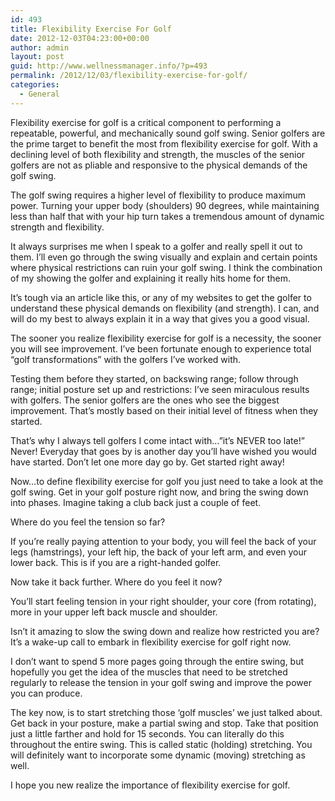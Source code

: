 ```yaml
---
id: 493
title: Flexibility Exercise For Golf
date: 2012-12-03T04:23:00+00:00
author: admin
layout: post
guid: http://www.wellnessmanager.info/?p=493
permalink: /2012/12/03/flexibility-exercise-for-golf/
categories:
  - General
---
```

Flexibility exercise for golf is a critical component to performing a repeatable, powerful, and mechanically sound golf swing. Senior golfers are the prime target to benefit the most from flexibility exercise for golf. With a declining level of both flexibility and strength, the muscles of the senior golfers are not as pliable and responsive to the physical demands of the golf swing.

The golf swing requires a higher level of flexibility to produce maximum power. Turning your upper body (shoulders) 90 degrees, while maintaining less than half that with your hip turn takes a tremendous amount of dynamic strength and flexibility.

It always surprises me when I speak to a golfer and really spell it out to them. I’ll even go through the swing visually and explain and certain points where physical restrictions can ruin your golf swing. I think the combination of my showing the golfer and explaining it really hits home for them.

It’s tough via an article like this, or any of my websites to get the golfer to understand these physical demands on flexibility (and strength). I can, and will do my best to always explain it in a way that gives you a good visual.

The sooner you realize flexibility exercise for golf is a necessity, the sooner you will see improvement. I’ve been fortunate enough to experience total “golf transformations” with the golfers I’ve worked with.

Testing them before they started, on backswing range; follow through range; initial posture set up and restrictions: I’ve seen miraculous results with golfers. The senior golfers are the ones who see the biggest improvement. That’s mostly based on their initial level of fitness when they started.

That’s why I always tell golfers I come intact with…”it’s NEVER too late!” Never! Everyday that goes by is another day you’ll have wished you would have started. Don’t let one more day go by. Get started right away!

Now…to define flexibility exercise for golf you just need to take a look at the golf swing. Get in your golf posture right now, and bring the swing down into phases. Imagine taking a club back just a couple of feet.

Where do you feel the tension so far?

If you’re really paying attention to your body, you will feel the back of your legs (hamstrings), your left hip, the back of your left arm, and even your lower back. This is if you are a right-handed golfer.

Now take it back further. Where do you feel it now?

You’ll start feeling tension in your right shoulder, your core (from rotating), more in your upper left back muscle and shoulder.

Isn’t it amazing to slow the swing down and realize how restricted you are? It’s a wake-up call to embark in flexibility exercise for golf right now.

I don’t want to spend 5 more pages going through the entire swing, but hopefully you get the idea of the muscles that need to be stretched regularly to release the tension in your golf swing and improve the power you can produce.

The key now, is to start stretching those ‘golf muscles’ we just talked about. Get back in your posture, make a partial swing and stop. Take that position just a little farther and hold for 15 seconds. You can literally do this throughout the entire swing. This is called static (holding) stretching. You will definitely want to incorporate some dynamic (moving) stretching as well.

I hope you new realize the importance of flexibility exercise for golf.